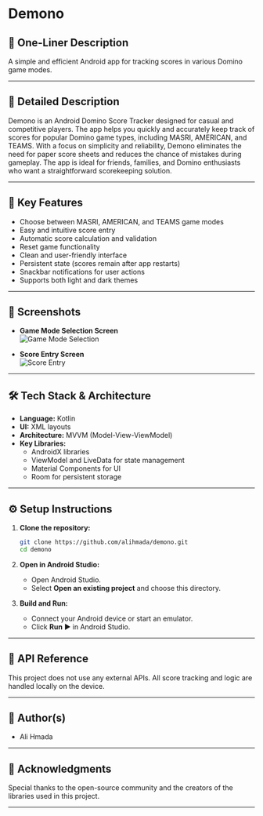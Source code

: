 # Demono

## 📝 One-Liner Description
A simple and efficient Android app for tracking scores in various Domino game modes.

---

## 📖 Detailed Description

Demono is an Android Domino Score Tracker designed for casual and competitive players. The app helps you quickly and accurately keep track of scores for popular Domino game types, including MASRI, AMERICAN, and TEAMS. With a focus on simplicity and reliability, Demono eliminates the need for paper score sheets and reduces the chance of mistakes during gameplay. The app is ideal for friends, families, and Domino enthusiasts who want a straightforward scorekeeping solution.

---

## 🚀 Key Features

- Choose between MASRI, AMERICAN, and TEAMS game modes
- Easy and intuitive score entry
- Automatic score calculation and validation
- Reset game functionality
- Clean and user-friendly interface
- Persistent state (scores remain after app restarts)
- Snackbar notifications for user actions
- Supports both light and dark themes

---

## 📱 Screenshots
- **Game Mode Selection Screen**  
  ![Game Mode Selection](screenshots/game_mode_selection.png)

- **Score Entry Screen**  
  ![Score Entry](screenshots/score_entry.png)

---

## 🛠️ Tech Stack & Architecture

- **Language:** Kotlin
- **UI:** XML layouts
- **Architecture:** MVVM (Model-View-ViewModel)
- **Key Libraries:**
  - AndroidX libraries
  - ViewModel and LiveData for state management
  - Material Components for UI
  - Room for persistent storage

---

## ⚙️ Setup Instructions

1. **Clone the repository:**
    ```bash
    git clone https://github.com/alihmada/demono.git
    cd demono
    ```

2. **Open in Android Studio:**
    - Open Android Studio.
    - Select **Open an existing project** and choose this directory.

3. **Build and Run:**
    - Connect your Android device or start an emulator.
    - Click **Run** ▶️ in Android Studio.

---

## 📡 API Reference

This project does not use any external APIs. All score tracking and logic are handled locally on the device.

---

## 👤 Author(s)

- Ali Hmada

---

## 🙏 Acknowledgments

Special thanks to the open-source community and the creators of the libraries used in this project.

--- 
